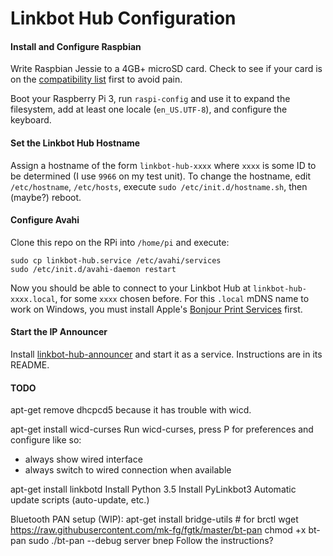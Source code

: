 # Linkbot Hub Configuration

#### Install and Configure Raspbian

Write Raspbian Jessie to a 4GB+ microSD card. Check to see if your card is on the [compatibility
list](http://elinux.org/RPi_SD_cards) first to avoid pain.

Boot your Raspberry Pi 3, run `raspi-config` and use it to expand the filesystem, add at least one
locale (`en_US.UTF-8`), and configure the keyboard.

#### Set the Linkbot Hub Hostname

Assign a hostname of the form `linkbot-hub-xxxx` where `xxxx` is some ID to be determined (I use
`9966` on my test unit). To change the hostname, edit `/etc/hostname`, `/etc/hosts`, execute
`sudo /etc/init.d/hostname.sh`, then (maybe?) reboot.

#### Configure Avahi

Clone this repo on the RPi into `/home/pi` and execute:

```
sudo cp linkbot-hub.service /etc/avahi/services
sudo /etc/init.d/avahi-daemon restart
```

Now you should be able to connect to your Linkbot Hub at `linkbot-hub-xxxx.local`, for some `xxxx`
chosen before. For this `.local` mDNS name to work on Windows, you must install Apple's [Bonjour
Print Services](https://support.apple.com/kb/DL999?locale=en_US) first.

#### Start the IP Announcer

Install [linkbot-hub-announcer](https://github.com/BaroboRobotics/linkbot-hub-announcer) and start
it as a service. Instructions are in its README.

#### TODO

apt-get remove dhcpcd5 because it has trouble with wicd.

apt-get install wicd-curses
Run wicd-curses, press P for preferences and configure like so:
- always show wired interface
- always switch to wired connection when available

apt-get install linkbotd
Install Python 3.5
Install PyLinkbot3
Automatic update scripts (auto-update, etc.)

Bluetooth PAN setup (WIP):
apt-get install bridge-utils  # for brctl
wget https://raw.githubusercontent.com/mk-fg/fgtk/master/bt-pan
chmod +x bt-pan
sudo ./bt-pan --debug server bnep
Follow the instructions?
